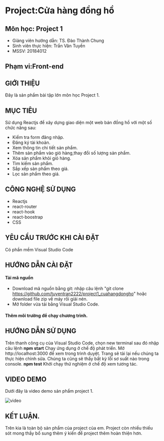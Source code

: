 # Project:Cửa hàng đồng hồ

## Môn học: Project 1

* Giảng viên hướng dẫn: TS. Đào Thành Chung
* Sinh viên thực hiện: Trần Văn Tuyền
* MSSV: 20184012

## Phạm vi:Front-end

## GIỚI THIỆU
Đây là sản phẩm bài tập lớn môn học Project 1.
## MỤC TIÊU
Sử dụng Reactjs để xây dựng giao diện một web bán đồng hồ với một số chức năng sau:
* Kiểm tra form đăng nhập.
* Đăng ký tài khoản.
* Xem thông tin chi tiết sản phẩm.
* Thêm sản phẩm vào giỏ hàng,thay đổi số lượng sản phẩm.
* Xóa sản phẩm khỏi giỏ hàng.
* Tìm kiếm sản phẩm.
* Sắp xếp sản phẩm theo giá.
* Lọc sản phẩm theo giá.
 
## CÔNG NGHỆ SỬ DỤNG
* Reactjs
* react-router
* react-hook
* react-boostrap
* CSS

## YÊU CẦU TRƯỚC KHI CÀI ĐẶT
 Có phần mềm Visual Studio Code
 
## HƯỚNG DẪN CÀI ĐẶT
#### Tải mã nguồn
* Download mã nguồn bằng git: nhập câu lệnh "git clone https://github.com/tuyentran2222/project1_cuahangdongho" hoặc download file zip về máy rồi giải nén.
* Mở folder vừa tải bằng Visual Studio Code.
#### Thêm môi trường để chạy chương trình.



## HƯỚNG DẪN SỬ DỤNG
Trên thanh công cụ của Visual Studio Code, chọn new terminal sau đó nhập câu lệnh
**npm start**
Chạy ứng dụng ở chế độ phát triển.
Mở http://localhost:3000 để xem trong trình duyệt.
Trang sẽ tải lại nếu chúng ta thực hiện chỉnh sửa.
Chúng ta cũng sẽ thấy bất kỳ lỗi sơ suất nào trong console.
**npm test**
Khởi chạy thử nghiệm ở chế độ xem tương tác.

## VIDEO DEMO
Dưới đây là video demo sản phẩm project 1.

![video](https://github.com/tuyentran2222/project1_cuahangdongho/blob/master/media/chitietsp.png)

## KẾT LUẬN.

Trên kia là toàn bộ sản phẩm của project của em.
Project còn nhiều thiếu sót mong thầy bổ sung thêm ý kiến để project thêm hoàn thiện hơn.




